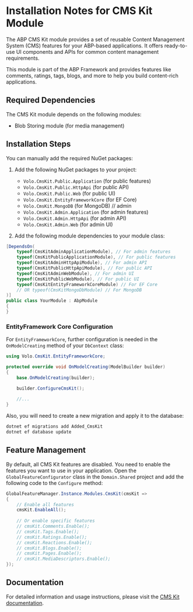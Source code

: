 # Installation Notes for CMS Kit Module

The ABP CMS Kit module provides a set of reusable Content Management System (CMS) features for your ABP-based applications. It offers ready-to-use UI components and APIs for common content management requirements.

This module is part of the ABP Framework and provides features like comments, ratings, tags, blogs, and more to help you build content-rich applications.

## Required Dependencies

The CMS Kit module depends on the following modules:
- Blob Storing module (for media management)

## Installation Steps

You can manually add the required NuGet packages:

1. Add the following NuGet packages to your project:
   - `Volo.CmsKit.Public.Application` (for public features)
   - `Volo.CmsKit.Public.HttpApi` (for public API)
   - `Volo.CmsKit.Public.Web` (for public UI)
   - `Volo.CmsKit.EntityFrameworkCore` (for EF Core)
   - `Volo.CmsKit.MongoDB` (for MongoDB)
   // admin
   - `Volo.CmsKit.Admin.Application` (for admin features)
   - `Volo.CmsKit.Admin.HttpApi` (for admin API)
   - `Volo.CmsKit.Admin.Web` (for admin UI)



2. Add the following module dependencies to your module class:

```csharp
[DependsOn(
    typeof(CmsKitAdminApplicationModule), // For admin features
    typeof(CmsKitPublicApplicationModule), // For public features
    typeof(CmsKitAdminHttpApiModule), // For admin API
    typeof(CmsKitPublicHttpApiModule), // For public API
    typeof(CmsKitAdminWebModule), // For admin UI
    typeof(CmsKitPublicWebModule), // For public UI
    typeof(CmsKitEntityFrameworkCoreModule) // For EF Core
    // OR typeof(CmsKitMongoDbModule) // For MongoDB
)]
public class YourModule : AbpModule
{
}
```

### EntityFramework Core Configuration

For `EntityFrameworkCore`, further configuration is needed in the `OnModelCreating` method of your `DbContext` class:

```csharp
using Volo.CmsKit.EntityFrameworkCore;

protected override void OnModelCreating(ModelBuilder builder)
{
    base.OnModelCreating(builder);

    builder.ConfigureCmsKit();
    
    //...
}
```

Also, you will need to create a new migration and apply it to the database:

```bash
dotnet ef migrations add Added_CmsKit
dotnet ef database update
```

## Feature Management

By default, all CMS Kit features are disabled. You need to enable the features you want to use in your application. Open the `GlobalFeatureConfigurator` class in the `Domain.Shared` project and add the following code to the `Configure` method:

```csharp
GlobalFeatureManager.Instance.Modules.CmsKit(cmsKit =>
{
    // Enable all features
    cmsKit.EnableAll();
    
    // Or enable specific features
    // cmsKit.Comments.Enable();
    // cmsKit.Tags.Enable();
    // cmsKit.Ratings.Enable();
    // cmsKit.Reactions.Enable();
    // cmsKit.Blogs.Enable();
    // cmsKit.Pages.Enable();
    // cmsKit.MediaDescriptors.Enable();
});
```

## Documentation

For detailed information and usage instructions, please visit the [CMS Kit documentation](https://abp.io/docs/latest/modules/cms-kit). 